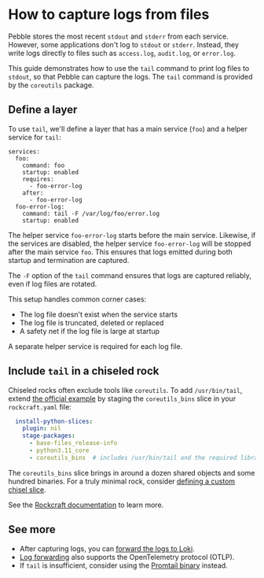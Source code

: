# How to capture logs from files

Pebble stores the most recent `stdout` and `stderr` from each service. However, some
applications don't log to `stdout` or `stderr`. Instead, they write logs directly to
files such as `access.log`, `audit.log`, or `error.log`.

This guide demonstrates how to use the `tail` command to print log files to `stdout`,
so that Pebble can capture the logs. The `tail` command is provided by the `coreutils`
package.

## Define a layer

To use `tail`, we'll define a layer that has a main service (`foo`) and a helper service
for `tail`:

```{code-block} yaml
services:
  foo:
    command: foo
    startup: enabled
    requires:
      - foo-error-log
    after:
      - foo-error-log
  foo-error-log:
    command: tail -F /var/log/foo/error.log
    startup: enabled
```

The helper service `foo-error-log` starts before the main service.
Likewise, if the services are disabled, the helper service `foo-error-log` will be
stopped after the main service `foo`.
This ensures that logs emitted during both startup and termination are captured.

The `-F` option of the `tail` command ensures that logs are captured reliably,
even if log files are rotated.

This setup handles common corner cases:
- The log file doesn't exist when the service starts
- The log file is truncated, deleted or replaced
- A safety net if the log file is large at startup

A separate helper service is required for each log file.

## Include `tail` in a chiseled rock

Chiseled rocks often exclude tools like `coreutils`. To add `/usr/bin/tail`, extend
[the official example](https://documentation.ubuntu.com/rockcraft/stable/how-to/rocks/chisel-existing-rock/)
by staging the `coreutils_bins` slice in your `rockcraft.yaml` file:

```yaml
  install-python-slices:
    plugin: nil
    stage-packages:
      - base-files_release-info
      - python3.11_core
      - coreutils_bins  # includes /usr/bin/tail and the required libraries
```

The `coreutils_bins` slice brings in around a dozen shared objects and some hundred binaries.
For a truly minimal rock, consider
[defining a custom chisel slice](https://documentation.ubuntu.com/rockcraft/stable/how-to/chisel/create-slice/).

See the
[Rockcraft documentation](https://documentation.ubuntu.com/rockcraft/stable/)
to learn more.

## See more

- After capturing logs, you can [forward the logs to Loki](./forward-logs-to-loki).
- [Log forwarding](../reference/log-forwarding.md) also supports the OpenTelemetry protocol (OTLP).
- If `tail` is insufficient, consider using the
  [Promtail binary](https://github.com/canonical/loki-k8s-operator/blob/main/.github/workflows/build-promtail-release.yaml)
  instead.
